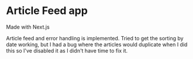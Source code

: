 # Article Feed app
Made with Next.js

Article feed and error handling is implemented. Tried to get the sorting by date working, but I had a bug where the articles would duplicate when I did this so I've disabled it as I didn't have time to fix it.